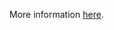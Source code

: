 More information [here](https://docs.prismacloud.io/en/enterprise-edition/policy-reference/aws-policies/aws-general-policies/ensure-aws-mqbroker-audit-logging-is-enabled).
